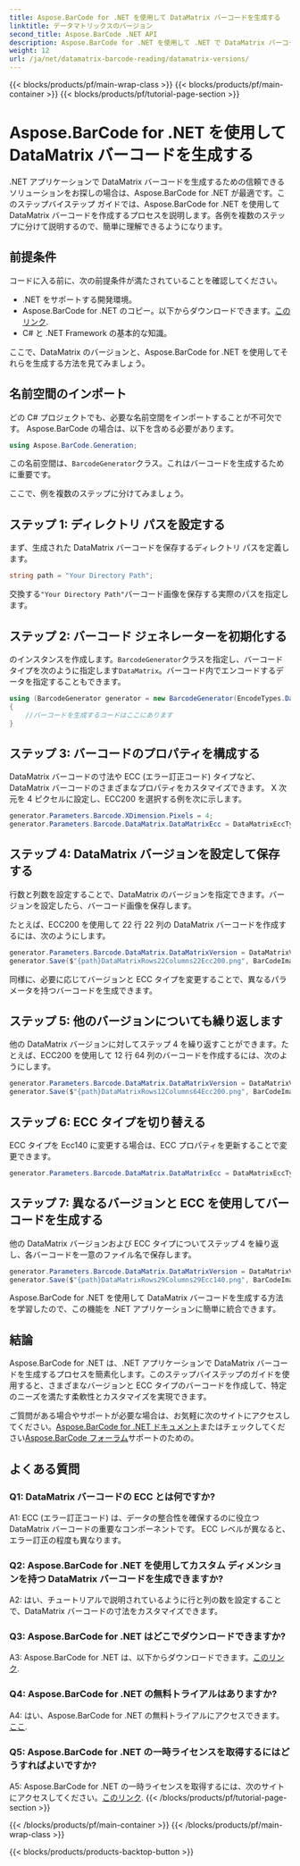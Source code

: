 ```yaml
---
title: Aspose.BarCode for .NET を使用して DataMatrix バーコードを生成する
linktitle: データマトリックスのバージョン
second_title: Aspose.BarCode .NET API
description: Aspose.BarCode for .NET を使用して .NET で DataMatrix バーコードを生成する方法を学びます。カスタム ディメンション、ECC サポートなど。
weight: 12
url: /ja/net/datamatrix-barcode-reading/datamatrix-versions/
---
```


{{< blocks/products/pf/main-wrap-class >}}
{{< blocks/products/pf/main-container >}}
{{< blocks/products/pf/tutorial-page-section >}}

# Aspose.BarCode for .NET を使用して DataMatrix バーコードを生成する

.NET アプリケーションで DataMatrix バーコードを生成するための信頼できるソリューションをお探しの場合は、Aspose.BarCode for .NET が最適です。このステップバイステップ ガイドでは、Aspose.BarCode for .NET を使用して DataMatrix バーコードを作成するプロセスを説明します。各例を複数のステップに分けて説明するので、簡単に理解できるようになります。

## 前提条件

コードに入る前に、次の前提条件が満たされていることを確認してください。
- .NET をサポートする開発環境。
-  Aspose.BarCode for .NET のコピー。以下からダウンロードできます。[このリンク](https://releases.aspose.com/barcode/net/).
- C# と .NET Framework の基本的な知識。

ここで、DataMatrix のバージョンと、Aspose.BarCode for .NET を使用してそれらを生成する方法を見てみましょう。

## 名前空間のインポート

どの C# プロジェクトでも、必要な名前空間をインポートすることが不可欠です。 Aspose.BarCode の場合は、以下を含める必要があります。

```csharp
using Aspose.BarCode.Generation;
```

この名前空間は、`BarcodeGenerator`クラス。これはバーコードを生成するために重要です。

ここで、例を複数のステップに分けてみましょう。

## ステップ 1: ディレクトリ パスを設定する

まず、生成された DataMatrix バーコードを保存するディレクトリ パスを定義します。

```csharp
string path = "Your Directory Path";
```

交換する`"Your Directory Path"`バーコード画像を保存する実際のパスを指定します。

## ステップ 2: バーコード ジェネレーターを初期化する

のインスタンスを作成します。`BarcodeGenerator`クラスを指定し、バーコード タイプを次のように指定します`DataMatrix`。バーコード内でエンコードするデータを指定することもできます。

```csharp
using (BarcodeGenerator generator = new BarcodeGenerator(EncodeTypes.DataMatrix, "Åspóse.Barcóde©"))
{
    //バーコードを生成するコードはここにあります
}
```

## ステップ 3: バーコードのプロパティを構成する

DataMatrix バーコードの寸法や ECC (エラー訂正コード) タイプなど、DataMatrix バーコードのさまざまなプロパティをカスタマイズできます。 X 次元を 4 ピクセルに設定し、ECC200 を選択する例を次に示します。

```csharp
generator.Parameters.Barcode.XDimension.Pixels = 4;
generator.Parameters.Barcode.DataMatrix.DataMatrixEcc = DataMatrixEccType.Ecc200;
```

## ステップ 4: DataMatrix バージョンを設定して保存する

行数と列数を設定することで、DataMatrix のバージョンを指定できます。バージョンを設定したら、バーコード画像を保存します。

たとえば、ECC200 を使用して 22 行 22 列の DataMatrix バーコードを作成するには、次のようにします。

```csharp
generator.Parameters.Barcode.DataMatrix.DataMatrixVersion = DataMatrixVersion.ECC200_22x22;
generator.Save($"{path}DataMatrixRows22Columns22Ecc200.png", BarCodeImageFormat.Png);
```

同様に、必要に応じてバージョンと ECC タイプを変更することで、異なるパラメータを持つバーコードを生成できます。

## ステップ 5: 他のバージョンについても繰り返します

他の DataMatrix バージョンに対してステップ 4 を繰り返すことができます。たとえば、ECC200 を使用して 12 行 64 列のバーコードを作成するには、次のようにします。

```csharp
generator.Parameters.Barcode.DataMatrix.DataMatrixVersion = DataMatrixVersion.DMRE_12x64;
generator.Save($"{path}DataMatrixRows12Columns64Ecc200.png", BarCodeImageFormat.Png);
```

## ステップ 6: ECC タイプを切り替える

ECC タイプを Ecc140 に変更する場合は、ECC プロパティを更新することで変更できます。

```csharp
generator.Parameters.Barcode.DataMatrix.DataMatrixEcc = DataMatrixEccType.Ecc140;
```

## ステップ 7: 異なるバージョンと ECC を使用してバーコードを生成する

他の DataMatrix バージョンおよび ECC タイプについてステップ 4 を繰り返し、各バーコードを一意のファイル名で保存します。

```csharp
generator.Parameters.Barcode.DataMatrix.DataMatrixVersion = DataMatrixVersion.ECC000_140_29x29;
generator.Save($"{path}DataMatrixRows29Columns29Ecc140.png", BarCodeImageFormat.Png);
```

Aspose.BarCode for .NET を使用して DataMatrix バーコードを生成する方法を学習したので、この機能を .NET アプリケーションに簡単に統合できます。

## 結論

Aspose.BarCode for .NET は、.NET アプリケーションで DataMatrix バーコードを生成するプロセスを簡素化します。このステップバイステップのガイドを使用すると、さまざまなバージョンと ECC タイプのバーコードを作成して、特定のニーズを満たす柔軟性とカスタマイズを実現できます。

ご質問がある場合やサポートが必要な場合は、お気軽に次のサイトにアクセスしてください。[Aspose.BarCode for .NET ドキュメント](https://reference.aspose.com/barcode/net/)またはチェックしてください[Aspose.BarCode フォーラム](https://forum.aspose.com/c/barcode/13)サポートのための。

## よくある質問

### Q1: DataMatrix バーコードの ECC とは何ですか?

A1: ECC (エラー訂正コード) は、データの整合性を確保するのに役立つ DataMatrix バーコードの重要なコンポーネントです。 ECC レベルが異なると、エラー訂正の程度も異なります。

### Q2: Aspose.BarCode for .NET を使用してカスタム ディメンションを持つ DataMatrix バーコードを生成できますか?

A2: はい、チュートリアルで説明されているように行と列の数を設定することで、DataMatrix バーコードの寸法をカスタマイズできます。

### Q3: Aspose.BarCode for .NET はどこでダウンロードできますか?

 A3: Aspose.BarCode for .NET は、以下からダウンロードできます。[このリンク](https://releases.aspose.com/barcode/net/).

### Q4: Aspose.BarCode for .NET の無料トライアルはありますか?

 A4: はい、Aspose.BarCode for .NET の無料トライアルにアクセスできます。[ここ](https://releases.aspose.com/).

### Q5: Aspose.BarCode for .NET の一時ライセンスを取得するにはどうすればよいですか?

 A5: Aspose.BarCode for .NET の一時ライセンスを取得するには、次のサイトにアクセスしてください。[このリンク](https://purchase.aspose.com/temporary-license/).
{{< /blocks/products/pf/tutorial-page-section >}}

{{< /blocks/products/pf/main-container >}}
{{< /blocks/products/pf/main-wrap-class >}}

{{< blocks/products/products-backtop-button >}}
